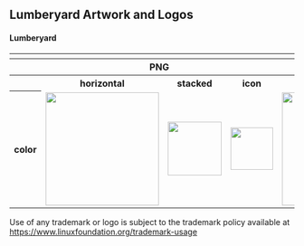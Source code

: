 ## Lumberyard Artwork and Logos

#### Lumberyard

<table>
    <tr>
    	<th colspan="7"></th>
    </tr>
    <tr>
        <th></th>
        <th colspan="3">PNG</th>
        <th colspan="3">SVG</th>
    </tr>
    <tr>
        <th></th>
        <th>horizontal</th>
        <th>stacked</th>
        <th>icon</th>
        <th>horizontal</th>
        <th>stacked</th>
        <th>icon</th>
    </tr>
    <tr>
        <th>color</th>
        <td><img src="/Lumberyard/horizontal/lumberyard-horizontal-color.png" width="200"></td>
        <td><img src="/Lumberyard/stacked/lumberyard-stacked-color.png" width="95"></td>
        <td><img src="/Lumberyard/icon/lumberyard-icon-color.png" width="75"></td>
        <td><img src="/Lumberyard/horizontal/lumberyard-horizontal-color.svg" width="200"></td>
        <td><img src="/Lumberyard/stacked/lumberyard-stacked-color.svg" width="95"></td>
        <td><img src="/Lumberyard/icon/lumberyard-icon-color.svg" width="75"></td>
    </tr>
</table>

Use of any trademark or logo is subject to the trademark policy available at https://www.linuxfoundation.org/trademark-usage